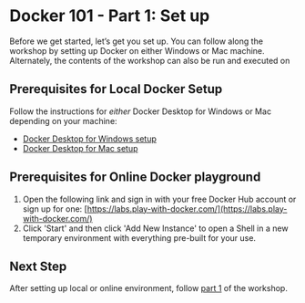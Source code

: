 # Docker 101 - Part 1: Set up

Before we get started, let’s get you set up. You can follow along the workshop by setting up Docker on either Windows or Mac machine. 
Alternately, the contents of the workshop can also be run and executed on 

## Prerequisites for Local Docker Setup

Follow the instructions for _either_ Docker Desktop for Windows or Mac depending on your machine:

- [Docker Desktop for Windows setup](docker-desktop-setup-windows.md)
- [Docker Desktop for Mac setup](docker-desktop-setup-mac.md)

## Prerequisites for Online Docker playground

1) Open the following link and sign in with your free Docker Hub account or sign up for one:
[https://labs.play-with-docker.com/](https://labs.play-with-docker.com/)
2) Click 'Start' and then click 'Add New Instance' to open a Shell in a new temporary environment with everything pre-built for your use.

## Next Step

After setting up local or online environment, follow [part 1](part-1-docker-intro.md) of the workshop.